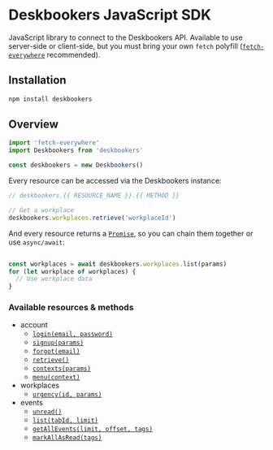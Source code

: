 # Deskbookers JavaScript SDK
JavaScript library to connect to the Deskbookers API. Available to use server-side or client-side, but you must bring your own `fetch` polyfill ([`fetch-everywhere`](https://github.com/lucasfeliciano/fetch-everywhere) recommended).

## Installation
```bash
npm install deskbookers
```

## Overview

```js
import 'fetch-everywhere'
import Deskbookers from 'deskbookers'

const deskbookers = new Deskbookers()
```

Every resource can be accessed via the Deskbookers instance:

```js
// deskbookers.{{ RESOURCE_NAME }}.{{ METHOD }}

// Get a workplace
deskbookers.workplaces.retrieve('workplaceId')
```

And every resource returns a [`Promise`](https://developer.mozilla.org/en/docs/Web/JavaScript/Reference/Global_Objects/Promise), so you can chain them together or use `async/await`:

```js

const workplaces = await deskbookers.workplaces.list(params)
for (let workplace of workplaces) {
  // Use workplace data
}
```

### Available resources & methods

* account
  * [`login(email, password)`](docs/account.md#loginemail-password)
  * [`signup(params)`](docs/account.md#signupparams)
  * [`forgot(email)`](docs/account.md#forgotemail)
  * [`retrieve()`](docs/account.md#retrieve)
  * [`contexts(params)`](docs/account.md#contextsparams)
  * [`menu(context)`](docs/account.md#menucontext)
* workplaces
  * [`urgency(id, params)`](docs/workplaces.md#urgencyid-params)
* events
  * [`unread()`](docs/events.md#unread)
  * [`list(tabId, limit)`](docs/events.md##listtabid-limit)
  * [`getAllEvents(limit, offset, tags)`](docs/events.md##get-all-events)
  * [`markAllAsRead(tags)`](docs/events.md##mark-all-as-read)
